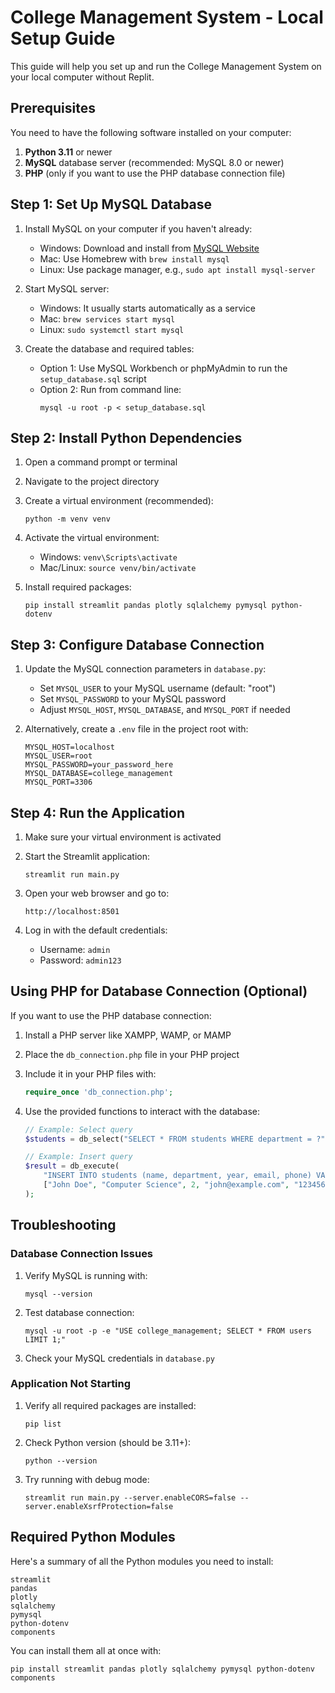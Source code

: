 # College Management System - Local Setup Guide

This guide will help you set up and run the College Management System on your local computer without Replit.

## Prerequisites

You need to have the following software installed on your computer:

1. **Python 3.11** or newer
2. **MySQL** database server (recommended: MySQL 8.0 or newer)
3. **PHP** (only if you want to use the PHP database connection file)

## Step 1: Set Up MySQL Database

1. Install MySQL on your computer if you haven't already:
   - Windows: Download and install from [MySQL Website](https://dev.mysql.com/downloads/installer/)
   - Mac: Use Homebrew with `brew install mysql`
   - Linux: Use package manager, e.g., `sudo apt install mysql-server`

2. Start MySQL server:
   - Windows: It usually starts automatically as a service
   - Mac: `brew services start mysql`
   - Linux: `sudo systemctl start mysql`

3. Create the database and required tables:
   - Option 1: Use MySQL Workbench or phpMyAdmin to run the `setup_database.sql` script
   - Option 2: Run from command line:
     ```
     mysql -u root -p < setup_database.sql
     ```

## Step 2: Install Python Dependencies

1. Open a command prompt or terminal
2. Navigate to the project directory
3. Create a virtual environment (recommended):
   ```
   python -m venv venv
   ```

4. Activate the virtual environment:
   - Windows: `venv\Scripts\activate`
   - Mac/Linux: `source venv/bin/activate`

5. Install required packages:
   ```
   pip install streamlit pandas plotly sqlalchemy pymysql python-dotenv
   ```

## Step 3: Configure Database Connection

1. Update the MySQL connection parameters in `database.py`:
   - Set `MYSQL_USER` to your MySQL username (default: "root")
   - Set `MYSQL_PASSWORD` to your MySQL password
   - Adjust `MYSQL_HOST`, `MYSQL_DATABASE`, and `MYSQL_PORT` if needed

2. Alternatively, create a `.env` file in the project root with:
   ```
   MYSQL_HOST=localhost
   MYSQL_USER=root
   MYSQL_PASSWORD=your_password_here
   MYSQL_DATABASE=college_management
   MYSQL_PORT=3306
   ```

## Step 4: Run the Application

1. Make sure your virtual environment is activated
2. Start the Streamlit application:
   ```
   streamlit run main.py
   ```

3. Open your web browser and go to:
   ```
   http://localhost:8501
   ```

4. Log in with the default credentials:
   - Username: `admin`
   - Password: `admin123`

## Using PHP for Database Connection (Optional)

If you want to use the PHP database connection:

1. Install a PHP server like XAMPP, WAMP, or MAMP
2. Place the `db_connection.php` file in your PHP project
3. Include it in your PHP files with:
   ```php
   require_once 'db_connection.php';
   ```

4. Use the provided functions to interact with the database:
   ```php
   // Example: Select query
   $students = db_select("SELECT * FROM students WHERE department = ?", ["Computer Science"]);
   
   // Example: Insert query
   $result = db_execute(
       "INSERT INTO students (name, department, year, email, phone) VALUES (?, ?, ?, ?, ?)",
       ["John Doe", "Computer Science", 2, "john@example.com", "1234567890"]
   );
   ```

## Troubleshooting

### Database Connection Issues

1. Verify MySQL is running with:
   ```
   mysql --version
   ```

2. Test database connection:
   ```
   mysql -u root -p -e "USE college_management; SELECT * FROM users LIMIT 1;"
   ```

3. Check your MySQL credentials in `database.py`

### Application Not Starting

1. Verify all required packages are installed:
   ```
   pip list
   ```

2. Check Python version (should be 3.11+):
   ```
   python --version
   ```

3. Try running with debug mode:
   ```
   streamlit run main.py --server.enableCORS=false --server.enableXsrfProtection=false
   ```

## Required Python Modules

Here's a summary of all the Python modules you need to install:

```
streamlit
pandas
plotly
sqlalchemy
pymysql
python-dotenv
components
```

You can install them all at once with:
```
pip install streamlit pandas plotly sqlalchemy pymysql python-dotenv components
```